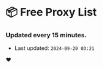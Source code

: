 # :package: Free Proxy List
### Updated every 15 minutes.

- Last updated: `2024-09-20 03:21`

:heart:
